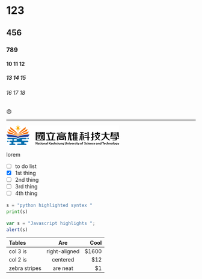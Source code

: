 # 123
## 456
### 789
#### 10 11 12
##### 13 14 15
###### 16 17 18
:smile:

--------

![NKUST](logo.png)

lorem

- [ ] to do list
- [x] 1st thing
- [ ] 2nd thing
- [ ] 3rd thing
- [ ] 4th thing

```python
s = "python highlighted syntex "
print(s)
```

```js
var s = "Javascript highlights ";
alert(s)
```

| Tables | Are | Cool |
| :----- | :-: | ----:|
| col 3 is | right-aligned | $1600 |
| col 2 is | centered | $12 |
| zebra stripes | are neat | $1 |

